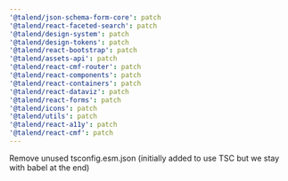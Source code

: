 ```yaml
---
'@talend/json-schema-form-core': patch
'@talend/react-faceted-search': patch
'@talend/design-system': patch
'@talend/design-tokens': patch
'@talend/react-bootstrap': patch
'@talend/assets-api': patch
'@talend/react-cmf-router': patch
'@talend/react-components': patch
'@talend/react-containers': patch
'@talend/react-dataviz': patch
'@talend/react-forms': patch
'@talend/icons': patch
'@talend/utils': patch
'@talend/react-a11y': patch
'@talend/react-cmf': patch
---
```


Remove unused tsconfig.esm.json (initially added to use TSC but we stay with babel at the end)
